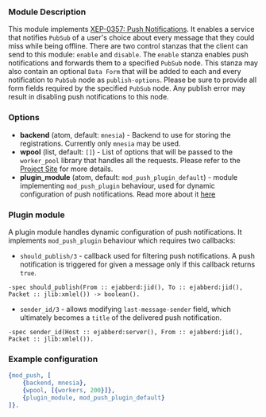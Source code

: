 ### Module Description
This module implements [XEP-0357: Push Notifications](https://xmpp.org/extensions/xep-0357.html).
 It enables a service that notifies `PubSub` of a user's choice about every message that they could miss while being offline.
 There are two control stanzas that the client can send to this module: `enable` and `disable`.
 The `enable` stanza enables push notifications and forwards them to a specified `PubSub` node.
 This stanza may also contain an optional `Data Form` that will be added to each and every notification to `PubSub` node as `publish-options`.
 Please be sure to provide all form fields required by the specified `PubSub` node.
 Any publish error may result in disabling push notifications to this node.

### Options

* **backend** (atom, default: `mnesia`) - Backend to use for storing the registrations.
 Currently only `mnesia` may be used.
* **wpool** (list, default: `[]`) - List of options that will be passed to the `worker_pool` library that handles all the requests.
 Please refer to the [Project Site](https://github.com/inaka/worker_pool) for more details.
* **plugin_module** (atom, default: `mod_push_plugin_default`) - module implementing `mod_push_plugin` behaviour,
  used for dynamic configuration of push notifications. Read more about it [here](#plugin-module)

### Plugin module

A plugin module handles dynamic configuration of push notifications. It implements `mod_push_plugin` behaviour which
requires two callbacks:

* `should_publish/3` - callback used for filtering push notifications. A push notification is triggered for given a message only if this
callback returns `true`.

```
-spec should_publish(From :: ejabberd:jid(), To :: ejabberd:jid(), Packet :: jlib:xmlel()) -> boolean().
```

* `sender_id/3` - allows modifying `last-message-sender` field, which ultimately becomes a `title` of the delivered push notification.

```
-spec sender_id(Host :: ejabberd:server(), From :: ejabberd:jid(), Packet :: jlib:xmlel()).
```

### Example configuration

```Erlang
{mod_push, [
    {backend, mnesia},
    {wpool, [{workers, 200}]},
    {plugin_module, mod_push_plugin_default}
]}.
```
